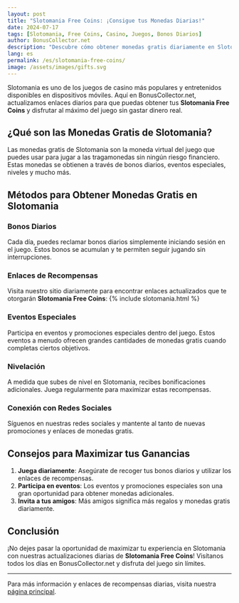 ```yaml
---
layout: post
title: "Slotomania Free Coins: ¡Consigue tus Monedas Diarias!"
date: 2024-07-17
tags: [Slotomania, Free Coins, Casino, Juegos, Bonos Diarios]
author: BonusCollector.net
description: "Descubre cómo obtener monedas gratis diariamente en Slotomania y maximiza tu diversión en el casino."
lang: es
permalink: /es/slotomania-free-coins/
image: /assets/images/gifts.svg
---
```


Slotomania es uno de los juegos de casino más populares y entretenidos disponibles en dispositivos móviles. Aquí en BonusCollector.net, actualizamos enlaces diarios para que puedas obtener tus **Slotomania Free Coins** y disfrutar al máximo del juego sin gastar dinero real.

## ¿Qué son las Monedas Gratis de Slotomania?

Las monedas gratis de Slotomania son la moneda virtual del juego que puedes usar para jugar a las tragamonedas sin ningún riesgo financiero. Estas monedas se obtienen a través de bonos diarios, eventos especiales, niveles y mucho más.

## Métodos para Obtener Monedas Gratis en Slotomania

### Bonos Diarios
Cada día, puedes reclamar bonos diarios simplemente iniciando sesión en el juego. Estos bonos se acumulan y te permiten seguir jugando sin interrupciones.

### Enlaces de Recompensas
Visita nuestro sitio diariamente para encontrar enlaces actualizados que te otorgarán **Slotomania Free Coins**:
{% include slotomania.html %}

### Eventos Especiales
Participa en eventos y promociones especiales dentro del juego. Estos eventos a menudo ofrecen grandes cantidades de monedas gratis cuando completas ciertos objetivos.

### Nivelación
A medida que subes de nivel en Slotomania, recibes bonificaciones adicionales. Juega regularmente para maximizar estas recompensas.

### Conexión con Redes Sociales
Síguenos en nuestras redes sociales y mantente al tanto de nuevas promociones y enlaces de monedas gratis.

## Consejos para Maximizar tus Ganancias

1. **Juega diariamente**: Asegúrate de recoger tus bonos diarios y utilizar los enlaces de recompensas.
2. **Participa en eventos**: Los eventos y promociones especiales son una gran oportunidad para obtener monedas adicionales.
3. **Invita a tus amigos**: Más amigos significa más regalos y monedas gratis diariamente.

## Conclusión

¡No dejes pasar la oportunidad de maximizar tu experiencia en Slotomania con nuestras actualizaciones diarias de **Slotomania Free Coins**! Visítanos todos los días en BonusCollector.net y disfruta del juego sin límites.

---

Para más información y enlaces de recompensas diarias, visita nuestra [página principal](https://bonuscollector.net/es/).